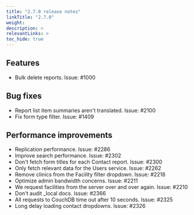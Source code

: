 ```yaml
---
title: "2.7.0 release notes"
linkTitle: "2.7.0"
weight: 
description: >
relevantLinks: >
toc_hide: true
---
```


## Features

- Bulk delete reports. Issue: #1000

## Bug fixes

- Report list item summaries aren't translated. Issue: #2100
- Fix form type filter. Issue: #1409

## Performance improvements

- Replication performance. Issue: #2286
- Improve search performance. Issue: #2302
- Don't fetch form titles for each Contact report. Issue: #2300
- Only fetch relevant data for the Users service. Issue: #2262
- Remove clinics from the Facility filter dropdown. Issue: #2218
- Optimize admin bandwidth concerns. Issue: #2211
- We request facilities from the server over and over again. Issue: #2210
- Don't audit \_local docs. Issue: #2366
- All requests to CouchDB time out after 10 seconds. Issue: #2325
- Long delay loading contact dropdowns. Issue: #2326
